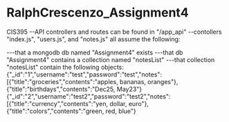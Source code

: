 # RalphCrescenzo_Assignment4
CIS395
--API controllers and routes can be found in "/app_api"
--contollers "index.js", "users.js", and "notes.js" all assume the following:

  ---that a mongodb db named "Assignment4" exists
  ---that db "Assignment4" contains a collection named "notesList"
  ---that collection "notesList" contain the following objects:
      {"_id":"1","username":"test","password":"test","notes":[{"title":"groceries","contents":"apples, bananas, oranges"},{"title":"birthdays","contents":"Dec25, May23"}
      {"_id":"2","username":"test2","password":"test2","notes":[{"title":"currency","contents":"yen, dollar, euro"},{"title":"colors","contents":"green, red, blue"}


